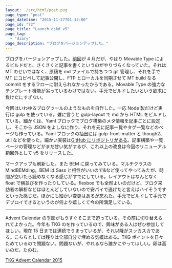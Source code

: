 ```yaml
---
layout: ./src/html/post.pug
page_type: "post"
page_datetime: "2015-11-27T01:12:00"
page_id: "72"
page_title: "Launch dskd v5"
page_tag:
  - "diary"
page_description: "ブログをバージョンアップした。"
---
```


ブログをバージョンアップした。[前回](/archives/65.html)が 4 月だが、やはり Movable Type によるビルドだと、さくさくと記事を書くというのがやりづらくなっていた。それは MT のせいではなく、原稿を md ファイルで持ちつつ git 管理し、それを手で MT にコピペして記事公開し、FTP とローカルを同期させて MT build なる commit をするフローに耐えられなかったからである。Movable Type の強力なテンプレート機能が劣っているわけではない。手元でビルドしたいという欲求に負けたにすぎない。

今回はいわゆるブログツールのようなものを自作した。一応 Node 製だけど実行は gulp を使っている。雑に言うと gulp-layout で md から HTML をビルドしている。細かくは、Yaml ブロックでブログ構築のメタ情報を記事ごとに設定し、そこから JSON をよしなに作り、それを元に記事一覧やタグ一覧などのページも作っている。Yaml ブロックの抽出には gulp-front-matter と though2、util などを使った。細かい実装は[GitHub にリポジトリがある](https://github.com/oti/dskd)。記事構築や一覧ページの管理などがまだ甘い気がするが、これ以上の改良は今回のリニューアル範囲外として v5 をリリースした。

マークアップも刷新した。また BEM に戻ってみている。マルチクラスの MindBEMding。BEM は Sass と相性がいいので&など使ってやってみたが、時間が空いたら読めなくなる感じがすでにしている。レイアウトはなんとなく float で横並びを作ったりしている。flexbox でも全然よいのだけど、ブログ来訪者の解析などはほとんどしていないので安パイで逃げたと言えばハイそうですといった感じだ。ほかにも細かい変更はあるが忘れた。手元でビルドして手元でデプロイできるというのが何より嬉しくて今の所満足している。

---

Advent Calendar の季節がもうすぐそこまで迫っている。その前に切り替えられてよかった。今年も TKG のを作っているので、興味がある人はぜひ参加してほしい。現在 15 日までは連続でうまっているが、それ以降がスッカスカである。こちらとしては残りは全部自分で埋める気概はある。TKG ポイントを日々ためているので問題ない。問題ないが、やれるなら誰かにやってほしい。卵は高いのだ。たのむ。

[TKG Advent Calendar 2015](http://www.adventar.org/calendars/720)
